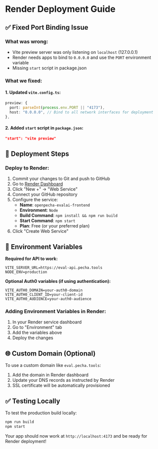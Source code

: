 # Render Deployment Guide

## ✅ Fixed Port Binding Issue

### What was wrong:

- Vite preview server was only listening on `localhost` (127.0.0.1)
- Render needs apps to bind to `0.0.0.0` and use the `PORT` environment variable
- Missing `start` script in package.json

### What we fixed:

#### 1. Updated `vite.config.ts`:

```typescript
preview: {
  port: parseInt(process.env.PORT || "4173"),
  host: "0.0.0.0", // Bind to all network interfaces for deployment
},
```

#### 2. Added `start` script in `package.json`:

```json
"start": "vite preview"
```

## 🚀 Deployment Steps

### Deploy to Render:

1. Commit your changes to Git and push to GitHub
2. Go to [Render Dashboard](https://dashboard.render.com/)
3. Click "New +" → "Web Service"
4. Connect your GitHub repository
5. Configure the service:
   - **Name**: `openpecha-evalai-frontend`
   - **Environment**: `Node`
   - **Build Command**: `npm install && npm run build`
   - **Start Command**: `npm start`
   - **Plan**: Free (or your preferred plan)
6. Click "Create Web Service"

## 🔧 Environment Variables

**Required for API to work:**

```
VITE_SERVER_URL=https://eval-api.pecha.tools
NODE_ENV=production
```

**Optional Auth0 variables (if using authentication):**

```
VITE_AUTH0_DOMAIN=your-auth0-domain
VITE_AUTH0_CLIENT_ID=your-client-id
VITE_AUTH0_AUDIENCE=your-auth0-audience
```

### Adding Environment Variables in Render:

1. In your Render service dashboard
2. Go to "Environment" tab
3. Add the variables above
4. Deploy the changes

## 🌐 Custom Domain (Optional)

To use a custom domain like `eval.pecha.tools`:

1. Add the domain in Render dashboard
2. Update your DNS records as instructed by Render
3. SSL certificate will be automatically provisioned

## ✅ Testing Locally

To test the production build locally:

```bash
npm run build
npm start
```

Your app should now work at `http://localhost:4173` and be ready for Render deployment!

